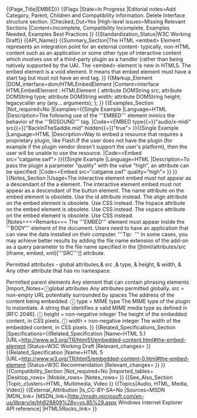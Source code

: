 {{Page_Title|EMBED}}
{{Flags
|State=In Progress
|Editorial notes=Add Category, Parent, Children and Compatibility information. Delete Interface structure section.
|Checked_Out=Yes
|High-level issues=Missing Relevant Sections
|Content=Incomplete, Compatibility Incomplete, Examples Needed, Examples Best Practices
}}
{{Standardization_Status|W3C Working Draft}}
{{API_Name}}
{{Summary_Section|The HTML &lt;embed&gt; Element represents an integration point for an external content- typically, non-HTML content such as an application or some other type of interactive content which involves use of a third-party plugin as a handler (rather than being natively supported by the UA).
The &lt;embed&gt; element is new in HTML5. The embed element is a void element. It means that embed element must have a start tag but must not have an end tag.
}}
{{Markup_Element
|DOM_interface=dom/HTMLEmbedElement
|Content=interface HTMLEmbedElement : HTMLElement {
           attribute DOMString src;
           attribute DOMString type;
           attribute DOMString width;
           attribute DOMString height;
  legacycaller any (any... arguments);
};
}}
{{Examples_Section
|Not_required=No
|Examples={{Single Example
|Language=HTML
|Description=The following use of the '''EMBED''' element mimics the behavior of the '''BGSOUND''' tag.
|Code=&lt;EMBED type{{=}}"audio/x-midi" src{{=}}"BackInTheSaddle.mid" hidden{{=}}"true"&gt;
}}{{Single Example
|Language=HTML
|Description=Way to embed a resource that requires a proprietary plugin, like Flash.If the user does not have the plugin (for example if the plugin vendor doesn't support the user's platform), then the user will be unable to use the resource.
|Code=&lt;Embed src="catgame.swf"&gt;
}}{{Single Example
|Language=HTML
|Description=To pass the plugin a parameter "quality" with the value "high", an attribute can be specified:
|Code=&lt;Embed src="catgame.swf" quality="high"&gt;
}}
}}
{{Notes_Section
|Usage=The interactive element embed must not appear as a descendant of the a element.
The interactive element embed must not appear as a descendant of the button element.
The name attribute on the embed element is obsolete. Use the id attribute instead.
The align attribute on the embed element is obsolete. Use CSS instead.
The hspace attribute on the embed element is obsolete. Use CSS instead.
The vspace attribute on the embed element is obsolete. Use CSS instead.
|Notes====Remarks===
The '''EMBED''' element must appear inside the '''BODY''' element of the document.
Users need to have an application that can view the data installed on their computer.
'''Tip:  ''' In some cases, you may achieve better results by adding the file name extension of the add-on as a query parameter to the file name specified in the [[html/attributes/src (iframe, embed, xml)|'''SRC''']] attribute. 

Permitted attributes -
global attributes,& src ,& type, & height, & width, & Any other attribute that has no namespace.

Permitted parent elements
Any element that can contain phrasing elements
|Import_Notes=ⓘglobal attributes
Any attributes permitted globally.
src = non-empty URL potentially surrounded by spaces
The address of the content being embedded.
ⓘ type = MIME type
The MIME type of the plugin to instantiate.
A string that identifies a valid MIME media type as defined in [RFC 2046].
ⓘ height = non-negative integer
The height of the embedded content, in CSS pixels.
ⓘ width = non-negative integer
The width of the embedded content, in CSS pixels.
}}
{{Related_Specifications_Section
|Specifications={{Related_Specification
|Name=HTML 5.1
|URL=http://www.w3.org/TR/html51/embedded-content.html#the-embed-element
|Status=W3C Working Draft
|Relevant_changes=
}}{{Related_Specification
|Name=HTML 5
|URL=http://www.w3.org/TR/html5/embedded-content-0.html#the-embed-element
|Status=W3C Recommendation
|Relevant_changes=
}}
}}
{{Compatibility_Section
|Not_required=No
|Imported_tables=
|Desktop_rows=
|Mobile_rows=
|Notes_rows=
}}
{{See_Also_Section
|Topic_clusters=HTML, Multimedia, Video
}}
{{Topics|Audio, HTML, Media, Video}}
{{External_Attribution
|Is_CC-BY-SA=No
|Sources=MSDN
|MDN_link=
|MSDN_link=[http://msdn.microsoft.com/en-us/library/ie/hh828809%28v=vs.85%29.aspx Windows Internet Explorer API reference]
|HTML5Rocks_link=
}}